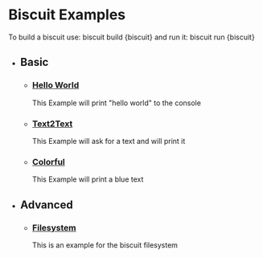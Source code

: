 # Biscuit Examples
To build a biscuit use:
biscuit build {biscuit}
and run it:
biscuit run {biscuit}
- ## Basic
    - ### [Hello World](./basic/hello-world/)
        This Example will print "hello world" to the console
    - ### [Text2Text](./basic/text2text/)
        This Example will ask for a text and will print it
    - ### [Colorful](./basic/colorful/)
        This Example will print a blue text
- ## Advanced
    - ### [Filesystem](./advanced/filesystem/)
        This is an example for the biscuit filesystem